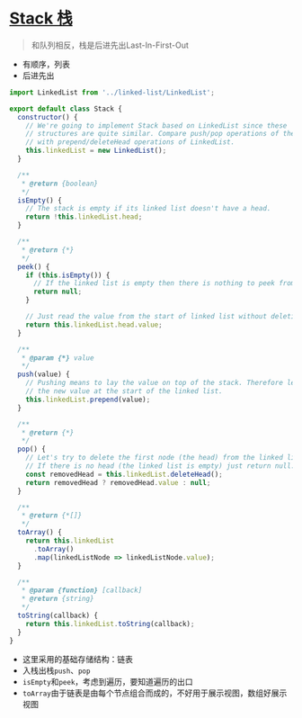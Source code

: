 # [Stack 栈](https://github.com/trekhleb/javascript-algorithms/blob/master/src/data-structures/stack/README.zh-CN.md)

> 和队列相反，栈是后进先出Last-In-First-Out

- 有顺序，列表
- 后进先出

```js
import LinkedList from '../linked-list/LinkedList';

export default class Stack {
  constructor() {
    // We're going to implement Stack based on LinkedList since these
    // structures are quite similar. Compare push/pop operations of the Stack
    // with prepend/deleteHead operations of LinkedList.
    this.linkedList = new LinkedList();
  }

  /**
   * @return {boolean}
   */
  isEmpty() {
    // The stack is empty if its linked list doesn't have a head.
    return !this.linkedList.head;
  }

  /**
   * @return {*}
   */
  peek() {
    if (this.isEmpty()) {
      // If the linked list is empty then there is nothing to peek from.
      return null;
    }

    // Just read the value from the start of linked list without deleting it.
    return this.linkedList.head.value;
  }

  /**
   * @param {*} value
   */
  push(value) {
    // Pushing means to lay the value on top of the stack. Therefore let's just add
    // the new value at the start of the linked list.
    this.linkedList.prepend(value);
  }

  /**
   * @return {*}
   */
  pop() {
    // Let's try to delete the first node (the head) from the linked list.
    // If there is no head (the linked list is empty) just return null.
    const removedHead = this.linkedList.deleteHead();
    return removedHead ? removedHead.value : null;
  }

  /**
   * @return {*[]}
   */
  toArray() {
    return this.linkedList
      .toArray()
      .map(linkedListNode => linkedListNode.value);
  }

  /**
   * @param {function} [callback]
   * @return {string}
   */
  toString(callback) {
    return this.linkedList.toString(callback);
  }
}
```

- 这里采用的基础存储结构：链表
- 入栈出栈`push`、`pop`
- `isEmpty`和`peek`，考虑到遍历，要知道遍历的出口
- `toArray`由于链表是由每个节点组合而成的，不好用于展示视图，数组好展示视图
